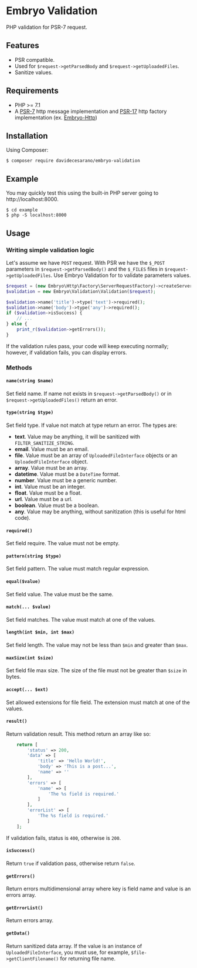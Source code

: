 # Embryo Validation
PHP validation for PSR-7 request.

## Features
* PSR compatible.
* Used for `$request->getParsedBody` and `$request->getUploadedFiles`.
* Sanitize values.

## Requirements
* PHP >= 7.1
* A [PSR-7](https://www.php-fig.org/psr/psr-7/) http message implementation and [PSR-17](https://www.php-fig.org/psr/psr-17/) http factory implementation (ex. [Embryo-Http](https://github.com/davidecesarano/Embryo-Http))

## Installation
Using Composer:
```
$ composer require davidecesarano/embryo-validation
```

## Example
You may quickly test this using the built-in PHP server going to http://localhost:8000.
```
$ cd example
$ php -S localhost:8000
```

## Usage
### Writing simple validation logic
Let's assume we have `POST` request. With PSR we have the `$_POST` parameters in `$request->getParsedBody()` and the `$_FILES` files in `$request->getUploadedFiles`. Use Embryo Validation for to validate parameters values.

```php
$request = (new Embryo\Http\Factory\ServerRequestFactory)->createServerRequestFromServer();
$validation = new Embryo\Validation\Validation($request);

$validation->name('title')->type('text')->required();
$validation->name('body')->type('any')->required();
if ($validation->isSuccess) {
    // ...
} else {
    print_r($validation->getErrors());
}
```
If the validation rules pass, your code will keep executing normally; however, if validation fails, you can display errors.

### Methods

#### `name(string $name)`
Set field name. If name not exists in `$request->getParsedBody()` or in `$request->getUploadedFiles()` return an error. 

#### `type(string $type)`
Set field type. If value not match at type return an error. The types are:
* **text**. Value may be anything, it will be sanitized with `FILTER_SANITIZE_STRING`.  
* **email**. Value must be an email.
* **file**. Value must be an array of `UploadedFileInterface` objects or an `UploadedFileInterface` object.
* **array**. Value must be an array. 
* **datetime**. Value must be a `DateTime` format.
* **number**. Value must be a generic number.
* **int**. Value must be an integer.
* **float**. Value must be a float.
* **url**. Value must be a url.
* **boolean**. Value must be a boolean.
* **any**. Value may be anything, without sanitization (this is useful for html code).

#### `required()`
Set field require. The value must not be empty.

#### `pattern(string $type)`
Set field pattern. The value must match regular expression.

#### `equal($value)`
Set field value. The value must be the same.

#### `match(... $value)`
Set field matches. The value must match at one of the values.

#### `length(int $min, int $max)`
Set field length. The value may not be less than `$min` and greater than `$max`.

#### `maxSize(int $size)`
Set field file max size. The size of the file must not be greater than `$size` in bytes.

#### `accept(... $ext)`
Set allowed extensions for file field. The extension must match at one of the values.

#### `result()`
Return validation result. This method return an array like so:
```php
    return [
        'status' => 200,
        'data' => [
            'title' => 'Hello World!',
            'body' => 'This is a post...',
            'name' => ''
        ],
        'errors' => [
            'name' => [
                'The %s field is required.'
            ]
        ],
        'errorList' => [
            'The %s field is required.'
        ]
    ];
```
If validation fails, status is `400`, otherwise is `200`.

#### `isSuccess()`
Return `true` if validation pass, otherwise return `false`.

#### `getErrors()`
Return errors multidimensional array where key is field name and value is an errors array.

#### `getErrorList()`
Return errors array.

#### `getData()`
Return sanitized data array. If the value is an instance of `UploadedFileInterface`, you must use, for example, `$file->getClientFilename()` for returning file name.